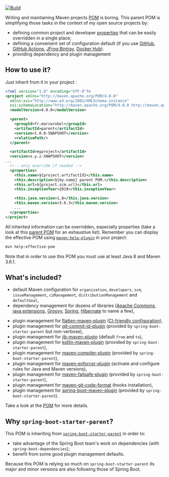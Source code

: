 [![Build](https://github.com/marcwrobel/parent/workflows/build/badge.svg)](https://github.com/marcwrobel/parent/actions)

Writing and maintaining Maven projects [POM](https://maven.apache.org/guides/introduction/introduction-to-the-pom.html)
is boring. This parent POM is simplifying those tasks in the context of my open source projects by:
* defining common project and developer
  [properties](https://books.sonatype.com/mvnref-book/reference/resource-filtering-sect-properties.html)
  that can be easily overridden in a single place;
* defining a convenient set of configuration default (if you use [GitHub](https://github.com/),
  [GitHub Actions](https://github.com/features/actions), [JFrog Bintray](https://bintray.com/),
  [Docker Hub](https://hub.docker.com/)).
* providing dependency and plugin management



## How to use it?
Just inherit from it in your project :
```xml
<?xml version="1.0" encoding="UTF-8"?>
<project xmlns="http://maven.apache.org/POM/4.0.0"
  xmlns:xsi="http://www.w3.org/2001/XMLSchema-instance"
  xsi:schemaLocation="http://maven.apache.org/POM/4.0.0 http://maven.apache.org/xsd/maven-4.0.0.xsd">
  <modelVersion>4.0.0</modelVersion>

  <parent>
    <groupId>fr.marcwrobel</groupId>
    <artifactId>parent</artifactId>
    <version>1.0.0-SNAPSHOT</version>
    <relativePath/>
  </parent>

  <artifactId>myproject</artifactId>
  <version>x.y.z-SNAPSHOT</version>
...
  <!-- only override if needed -->
  <properties>
    <this.name>${project.artifactId}</this.name>
    <this.description>${my.name} parent POM.</this.description>
    <this.url>${project.scm.url}</this.url>
    <this.inceptionYear>2019</this.inceptionYear>

    <this.java.version>1.8</this.java.version>
    <this.maven.version>3.6.3</this.maven.version>
    ...
  </properties>
</project>
```

All inherited information can be overridden, especially properties (take a look at
this [parent POM](pom.xml) for an exhaustive list). Remember you can display the effective POM using
[`maven-help-plugin`](https://maven.apache.org/plugins/maven-help-plugin/effective-pom-mojo.html) in
your project:
```bash
mvn help:effective-pom
```

Note that in order to use this POM you must use at least Java 8 and Maven 3.6.1.



## What's included?
* default Maven configuration for `organization`, `developers`, `scm`, `issueManagement`,
  `ciManagement`, `distributionManagement` and `defaultGoal`,
* dependency management for dozens of libraries ([Apache Commons](https://commons.apache.org),
  [java extensions](https://www.jcp.org/), [Groovy](http://www.groovy-lang.org/),
  [Spring](https://spring.io/), [Hibernate](https://hibernate.org/) to name a few),
- plugin management for [flatten-maven-plugin](https://www.mojohaus.org/flatten-maven-plugin/)
  ([CI-friendly configuration](http://maven.apache.org/maven-ci-friendly.html)),
- plugin management for [git-commit-id-plugin](https://github.com/git-commit-id/maven-git-commit-id-plugin)
  (provided by `spring-boot-starter-parent` but non-verbose),
- plugin management for [jib-maven-plugin](https://github.com/GoogleContainerTools/jib/tree/master/jib-maven-plugin)
  (default `from` and `to`),
- plugin management for [kotlin-maven-plugin](https://kotlinlang.org/docs/reference/using-maven.html)
  (provided by `spring-boot-starter-parent`),
- plugin management for [maven-compiler-plugin](https://maven.apache.org/plugins/maven-compiler-plugin/)
  (provided by `spring-boot-starter-parent`),
- plugin management for [maven-enforcer-plugin](https://maven.apache.org/enforcer/maven-enforcer-plugin/)
  (activate and configure rules for Java and Maven versions),
- plugin management for [maven-failsafe-plugin](http://maven.apache.org/surefire/maven-failsafe-plugin/)
  (provided by `spring-boot-starter-parent`),
- plugin management for [maven-git-code-format](https://github.com/Cosium/maven-git-code-format)
  (hooks installation),
- plugin management for [spring-boot-maven-plugin](https://docs.spring.io/spring-boot/docs/current/maven-plugin/index.html)
  (provided by `spring-boot-starter-parent`).

Take a look at the [POM](pom.xml) for more details.



## Why `spring-boot-starter-parent`?
This POM is inheriting from [`spring-boot-starter-parent`](https://spring.io/projects/spring-boot)
in order to:
* take advantage of the Spring Boot team's work on dependencies (with `spring-boot-dependencies`);
* benefit from some good plugin management defaults.

Because this POM is relying so much on `spring-boot-starter-parent` its major and minor versions are
also following those of Spring Boot.
